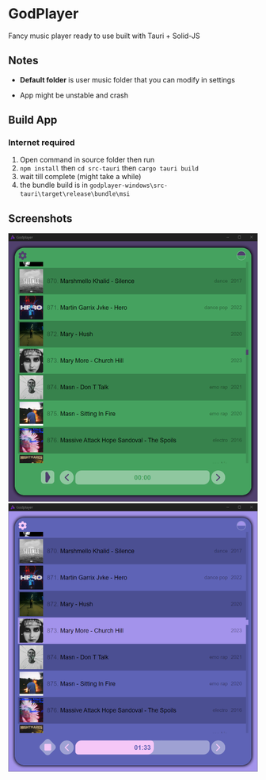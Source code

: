 # GodPlayer

Fancy music player ready to use built with Tauri + Solid-JS

## Notes

* **Default folder** is user music folder that you can modify in settings

* App might be unstable and crash

## Build App

### Internet required

1. Open command in source folder then run
2. `npm install` then `cd src-tauri` then `cargo tauri build`
3. wait till complete (might take a while)
4. the bundle build is in `godplayer-windows\src-tauri\target\release\bundle\msi`

## Screenshots

![screenshot 1](./ScreenShots/Screenshot%202023-03-17%20143857.png)
![screenshot 2](./ScreenShots/Screenshot%202023-03-17%20143948.png)